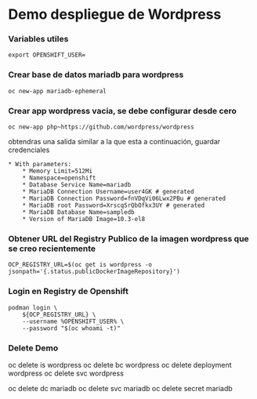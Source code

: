 # Demo despliegue de Wordpress

### Variables utiles 
```
export OPENSHIFT_USER=
```

### Crear base de datos mariadb para wordpress
```
oc new-app mariadb-ephemeral
```

### Crear app wordpress vacia, se debe configurar desde cero
```
oc new-app php~https://github.com/wordpress/wordpress
```
obtendras una salida similar a la que esta a continuación, guardar credenciales
```
* With parameters:
    * Memory Limit=512Mi
    * Namespace=openshift
    * Database Service Name=mariadb
    * MariaDB Connection Username=user4GK # generated
    * MariaDB Connection Password=fnVDqVi06Lwx2PBu # generated
    * MariaDB root Password=XrscqSrQbOfkx3UY # generated
    * MariaDB Database Name=sampledb
    * Version of MariaDB Image=10.3-el8
```

### Obtener URL del Registry Publico de la imagen wordpress que se creo recientemente
```
OCP_REGISTRY_URL=$(oc get is wordpress -o jsonpath='{.status.publicDockerImageRepository}') 
```

### Login en Registry de Openshift
```
podman login \
    ${OCP_REGISTRY_URL} \
    --username %OPENSHIFT_USER% \
    --password "$(oc whoami -t)" 
```



### Delete Demo

oc delete is wordpress
oc delete bc wordpress
oc delete deployment wordpress
oc delete svc wordpress

oc delete dc mariadb
oc delete svc mariadb
oc delete secret mariadb

